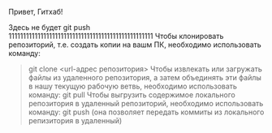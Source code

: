 Привет, Гитхаб!

Здесь не будет git push  
11111111111111111111111111111111111111111111111111
Чтобы клонировать репозиторий, т.е. создать копии на вашм ПК, необходимо использовать команду:
> git clone <url-адрес репозитория>
Чтобы извлекать или загружать файлы из удаленного репозитория, а затем объединять эти файлы в нашу текущую рабочую ветвь, необходимо использовать команду:
> git pull
Чтобы выгрузить содержимое локального репозитория в удаленный репозиторий, необходимо использовать команду:
> git push (она позволяет передать коммиты из локального репизитория в удаленный)